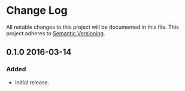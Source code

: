 Change Log
==========
All notable changes to this project will be documented in this file.
This project adheres to [Semantic Versioning](http://semver.org/).

0.1.0 2016-03-14
----------------
### Added
- Initial release.
